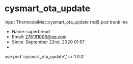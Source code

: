 # cysmart_ota_update

input
ThermodeiMac:cysmart_ota_update rnd$ pod trunk me
  - Name:     superbread
  - Email:    278161009@qq.com
  - Since:    September 22nd, 2020 01:57
  - 
use
pod 'cysmart_ota_update','~> 1.0.0'
